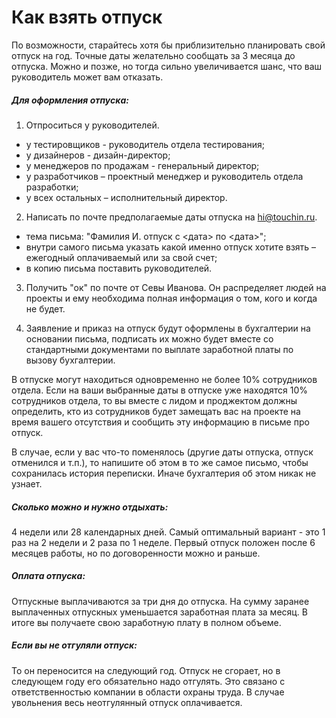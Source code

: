 # Как взять отпуск

По возможности, старайтесь хотя бы приблизительно планировать свой отпуск на год. Точные даты желательно сообщать за 3 месяца до отпуска. Можно и позже, но тогда сильно увеличивается шанс, что ваш руководитель может вам отказать.

##### Для оформления отпуска:
1. Отпроситься у руководителей.
-	у тестировщиков - руководитель отдела тестирования;
-	у дизайнеров - дизайн-директор;
-	у менеджеров по продажам - генеральный директор;
-	у разработчиков – проектный менеджер и руководитель отдела разработки;
-	у всех остальных – исполнительный директор.

2. Написать по почте предполагаемые даты отпуска на hi@touchin.ru. 
-	тема письма: "Фамилия И. отпуск с <дата> по <дата>";
-	внутри самого письма указать какой именно отпуск хотите взять – ежегодный оплачиваемый или за свой счет;
-	в копию письма поставить руководителей.

3. Получить "ок" по почте от Севы Иванова. Он распределяет людей на проекты и ему необходима полная информация о том, кого и когда не будет.

4. Заявление и приказ на отпуск будут оформлены в бухгалтерии на основании письма, подписать их можно будет вместе со стандартными документами по выплате заработной платы по вызову бухгалтерии. 

В отпуске могут находиться одновременно не более 10% сотрудников отдела. Если на ваши выбранные даты в отпуске уже находятся 10% сотрудников отдела, то вы вместе с лидом и проджектом должны определить, кто из сотрудников будет замещать вас на проекте на время вашего отсутствия и сообщить эту информацию в письме про отпуск.

В случае, если у вас что-то поменялось (другие даты отпуска, отпуск отменился и т.п.), то напишите об этом в то же самое письмо, чтобы сохранилась история переписки. Иначе бухгалтерия об этом никак не узнает. 


##### Сколько можно и нужно отдыхать:

4 недели или 28 календарных дней. Самый оптимальный вариант - это 1 раз на 2 недели и 2 раза по 1 неделе.
Первый отпуск положен после 6 месяцев работы, но по договоренности можно и раньше.

##### Оплата отпуска:

Отпускные выплачиваются за три дня до отпуска. На сумму заранее выплаченных отпускных уменьшается заработная плата за месяц. В итоге вы получаете свою заработную плату в полном объеме.

##### Если вы не отгуляли отпуск:

То он переносится на следующий год. Отпуск не сгорает, но в следующем году его обязательно надо отгулять. Это связано с ответственностью компании в области охраны труда. В случае увольнения весь неотгулянный отпуск оплачивается.


